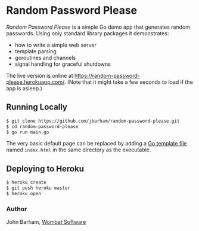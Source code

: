 # Random Password Please

*Random Password Please* is a simple Go demo app that generates random passwords.
Using only standard library packages it demonstrates:

* how to write a simple web server
* template parsing
* goroutines and channels
* signal handling for graceful shutdowns

The live version is online at https://random-password-please.herokuapp.com/.
(Note that it might take a few seconds to load if the app is asleep.)

## Running Locally

```sh
$ git clone https://github.com/jbarham/random-password-please.git
$ cd random-password-please
$ go run main.go
```

The very basic default page can be replaced by adding a
[Go template file](http://golang.org/pkg/text/template/)
named `index.html` in the same directory as the executable.

## Deploying to Heroku

```sh
$ heroku create
$ git push heroku master
$ heroku open
```

### Author

John Barham, [Wombat Software](https://www.wombatsoftware.com/)
